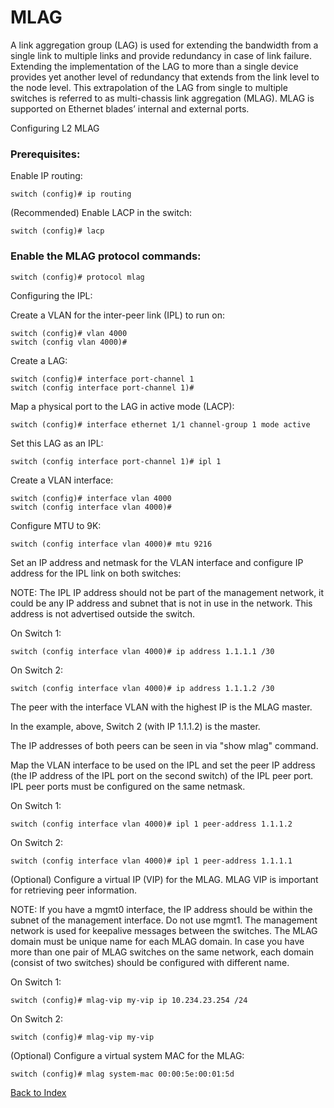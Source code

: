 # MLAG

A link aggregation group (LAG) is used for extending the bandwidth from a single link to multiple links and provide redundancy in case of link failure. Extending the implementation of the LAG to more than a single device provides yet another level of redundancy that extends from the link level to the node level. This extrapolation of the LAG from single to multiple switches is referred to as multi-chassis link aggregation (MLAG). MLAG is supported on Ethernet blades’ internal and external ports.

Configuring L2 MLAG  

### Prerequisites:

Enable IP routing: 

```
switch (config)# ip routing
```

(Recommended) Enable LACP in the switch:

```
switch (config)# lacp
```

### Enable the MLAG protocol commands:

```
switch (config)# protocol mlag
```

Configuring the IPL:

Create a VLAN for the inter-peer link (IPL) to run on: 

```
switch (config)# vlan 4000
switch (config vlan 4000)#
```

Create a LAG:

```
switch (config)# interface port-channel 1
switch (config interface port-channel 1)#
```

Map a physical port to the LAG in active mode (LACP):

```
switch (config)# interface ethernet 1/1 channel-group 1 mode active
```

Set this LAG as an IPL:

```
switch (config interface port-channel 1)# ipl 1
```

Create a VLAN interface:

```
switch (config)# interface vlan 4000
switch (config interface vlan 4000)#
```

Configure MTU to 9K: 

```
switch (config interface vlan 4000)# mtu 9216
```

Set an IP address and netmask for the VLAN interface and configure IP address for the IPL link on both switches:

NOTE: The IPL IP address should not be part of the management network, it could be any IP address and subnet that is not in use in the network. This address is not advertised outside the switch.

On Switch 1:

```
switch (config interface vlan 4000)# ip address 1.1.1.1 /30
```

On Switch 2:

```
switch (config interface vlan 4000)# ip address 1.1.1.2 /30
```

The peer with the interface VLAN with the highest IP is the MLAG master. 

In the example, above, Switch 2 (with IP 1.1.1.2) is the master. 

The IP addresses of both peers can be seen in via "show mlag" command.

Map the VLAN interface to be used on the IPL and set the peer IP address (the IP address of the IPL port on the second switch) of the IPL peer port. IPL peer ports must be configured on the same netmask.

On Switch 1:

```
switch (config interface vlan 4000)# ipl 1 peer-address 1.1.1.2
```

On Switch 2:

```
switch (config interface vlan 4000)# ipl 1 peer-address 1.1.1.1
```

(Optional) Configure a virtual IP (VIP) for the MLAG. MLAG VIP is important for retrieving peer information. 

NOTE: If you have a mgmt0 interface, the IP address should be within the subnet of the management interface. Do not use mgmt1. The management network is used for keepalive messages between the switches. The MLAG domain must be unique name for each MLAG domain. In case you have more than one pair of MLAG switches on the same network, each domain (consist of two switches) should be configured with different name.

On Switch 1: 

```
switch (config)# mlag-vip my-vip ip 10.234.23.254 /24
```

On Switch 2: 

```
switch (config)# mlag-vip my-vip
```

(Optional) Configure a virtual system MAC for the MLAG: 

```
switch (config)# mlag system-mac 00:00:5e:00:01:5d
```

[Back to Index](#index)

